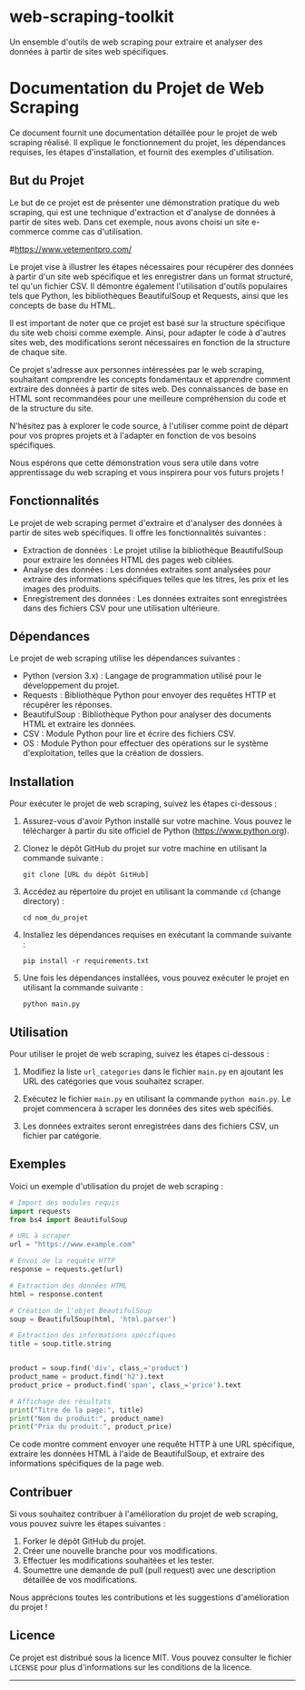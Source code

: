 # web-scraping-toolkit

Un ensemble d'outils de web scraping pour extraire et analyser des données à partir de sites web spécifiques.

# Documentation du Projet de Web Scraping

Ce document fournit une documentation détaillée pour le projet de web scraping réalisé. Il explique le fonctionnement du projet, les dépendances requises, les étapes d'installation, et fournit des exemples d'utilisation.

## But du Projet

Le but de ce projet est de présenter une démonstration pratique du web scraping, qui est une technique d'extraction et d'analyse de données à partir de sites web. Dans cet exemple, nous avons choisi un site e-commerce comme cas d'utilisation.

#https://www.vetementpro.com/

Le projet vise à illustrer les étapes nécessaires pour récupérer des données à partir d'un site web spécifique et les enregistrer dans un format structuré, tel qu'un fichier CSV. Il démontre également l'utilisation d'outils populaires tels que Python, les bibliothèques BeautifulSoup et Requests, ainsi que les concepts de base du HTML.

Il est important de noter que ce projet est basé sur la structure spécifique du site web choisi comme exemple. Ainsi, pour adapter le code à d'autres sites web, des modifications seront nécessaires en fonction de la structure de chaque site.

Ce projet s'adresse aux personnes intéressées par le web scraping, souhaitant comprendre les concepts fondamentaux et apprendre comment extraire des données à partir de sites web. Des connaissances de base en HTML sont recommandées pour une meilleure compréhension du code et de la structure du site.

N'hésitez pas à explorer le code source, à l'utiliser comme point de départ pour vos propres projets et à l'adapter en fonction de vos besoins spécifiques.

Nous espérons que cette démonstration vous sera utile dans votre apprentissage du web scraping et vous inspirera pour vos futurs projets !

## Fonctionnalités

Le projet de web scraping permet d'extraire et d'analyser des données à partir de sites web spécifiques. Il offre les fonctionnalités suivantes :

- Extraction de données : Le projet utilise la bibliothèque BeautifulSoup pour extraire les données HTML des pages web ciblées.
- Analyse des données : Les données extraites sont analysées pour extraire des informations spécifiques telles que les titres, les prix et les images des produits.
- Enregistrement des données : Les données extraites sont enregistrées dans des fichiers CSV pour une utilisation ultérieure.

## Dépendances

Le projet de web scraping utilise les dépendances suivantes :

- Python (version 3.x) : Langage de programmation utilisé pour le développement du projet.
- Requests : Bibliothèque Python pour envoyer des requêtes HTTP et récupérer les réponses.
- BeautifulSoup : Bibliothèque Python pour analyser des documents HTML et extraire les données.
- CSV : Module Python pour lire et écrire des fichiers CSV.
- OS : Module Python pour effectuer des opérations sur le système d'exploitation, telles que la création de dossiers.

## Installation

Pour exécuter le projet de web scraping, suivez les étapes ci-dessous :

1. Assurez-vous d'avoir Python installé sur votre machine. Vous pouvez le télécharger à partir du site officiel de Python (https://www.python.org).

2. Clonez le dépôt GitHub du projet sur votre machine en utilisant la commande suivante :

   ```
   git clone [URL du dépôt GitHub]
   ```

3. Accédez au répertoire du projet en utilisant la commande `cd` (change directory) :

   ```
   cd nom_du_projet
   ```

4. Installez les dépendances requises en exécutant la commande suivante :

   ```
   pip install -r requirements.txt
   ```

5. Une fois les dépendances installées, vous pouvez exécuter le projet en utilisant la commande suivante :

   ```
   python main.py
   ```

## Utilisation

Pour utiliser le projet de web scraping, suivez les étapes ci-dessous :

1. Modifiez la liste `url_categories` dans le fichier `main.py` en ajoutant les URL des catégories que vous souhaitez scraper.
2. Exécutez le fichier `main.py` en utilisant la commande `python main.py`. Le projet commencera à scraper les données des sites web spécifiés.

3. Les données extraites seront enregistrées dans des fichiers CSV, un fichier par catégorie.

## Exemples

Voici un exemple d'utilisation du projet de web scraping :

```python
# Import des modules requis
import requests
from bs4 import BeautifulSoup

# URL à scraper
url = "https://www.example.com"

# Envoi de la requête HTTP
response = requests.get(url)

# Extraction des données HTML
html = response.content

# Création de l'objet BeautifulSoup
soup = BeautifulSoup(html, 'html.parser')

# Extraction des informations spécifiques
title = soup.title.string


product = soup.find('div', class_='product')
product_name = product.find('h2').text
product_price = product.find('span', class_='price').text

# Affichage des résultats
print("Titre de la page:", title)
print("Nom du produit:", product_name)
print("Prix du produit:", product_price)
```

Ce code montre comment envoyer une requête HTTP à une URL spécifique, extraire les données HTML à l'aide de BeautifulSoup, et extraire des informations spécifiques de la page web.

## Contribuer

Si vous souhaitez contribuer à l'amélioration du projet de web scraping, vous pouvez suivre les étapes suivantes :

1. Forker le dépôt GitHub du projet.
2. Créer une nouvelle branche pour vos modifications.
3. Effectuer les modifications souhaitées et les tester.
4. Soumettre une demande de pull (pull request) avec une description détaillée de vos modifications.

Nous apprécions toutes les contributions et les suggestions d'amélioration du projet !

## Licence

Ce projet est distribué sous la licence MIT. Vous pouvez consulter le fichier `LICENSE` pour plus d'informations sur les conditions de la licence.

---
